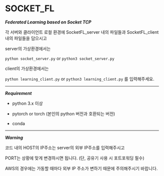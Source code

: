# SOCKET_FL
***Federated Learning based on Socket TCP***

각 서버와 클라이언트 로컬 환경에 SocketFL_server 내의 파일들과 SocketFL_client 내의 파일들을 담으시고

server의 가상환경에서는 

```python socket_server.py``` or ```python3 socket_server.py```

client의 가상환경에서는 

```python learning_client.py``` or ```python3 learning_client.py``` 를 입력해주세요.

---
***Requirement***

- python 3.x 이상

- pytorch or torch (본인의 python 버전과 호환되는 버전)

- conda 

---
***Warning***

코드 내의 HOST의 IP주소는 server의 외부 IP주소를 입력해주시고 

PORT는 상황에 맞게 변경하시면 됩니다. (단, 공유기 사용 시 포트포워딩 필수)

AWS의 경우에는 가동할 때마다 외부 IP 주소가 변하기 때문에 주의해주시기 바랍니다.
